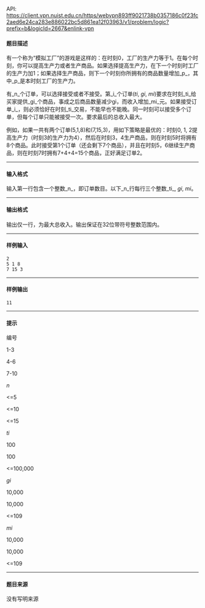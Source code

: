 API: https://client.vpn.nuist.edu.cn/https/webvpn893ff9021738b0357186c0f23fc2aed6e24ca283e886022bc5d861ea12f03963/v1/problem/logic?prefix=b&logicId=2667&enlink-vpn

#### 题目描述

有一个称为“模拟工厂”的游戏是这样的：在时刻0，工厂的生产力等于1。在每个时刻，你可以提高生产力或者生产商品。如果选择提高生产力，在下一个时刻时工厂的生产力加1；如果选择生产商品，则下一个时刻你所拥有的商品数量增加_p_，其中_p_是本时刻工厂的生产力。

有_n_个订单，可以选择接受或者不接受。第_i_个订单(_ti_, _gi_, _mi_)要求在时刻_ti_给买家提供_gi_个商品，事成之后商品数量减少gi，而收入增加_mi_元。如果接受订单_i_，则必须恰好在时刻_ti_交易，不能早也不能晚。同一时刻可以接受多个订单，但每个订单只能被接受一次。要求最后的总收入最大。

例如，如果一共有两个订单(5,1,8)和(7,15,3)，用如下策略是最优的：时刻0, 1, 2提高生产力（时刻3的生产力为4），然后在时刻3，4生产商品，则在时刻5时将拥有8个商品。此时接受第1个订单（还会剩下7个商品），并且在时刻5，6继续生产商品，则在时刻7时拥有7+4+4=15个商品，正好满足订单2。

---

#### 输入格式

输入第一行包含一个整数_n_，即订单数目。以下_n_行每行三个整数_ti_, _gi_, _mi_。

---

#### 输出格式

输出仅一行，为最大总收入。输出保证在32位带符号整数范围内。

---

#### 样例输入
```
2
5 1 8
7 15 3

```

---

#### 样例输出
```
11
```

---

#### 提示

编号

1-3

4-6

7-10

_n_

<=5

<=10

<=15

_ti_

100

100

<=100,000

_gi_

10,000

10,000

<=109

_mi_

10,000

10,000

<=109

---

#### 题目来源

没有写明来源